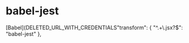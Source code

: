 # babel-jest

[Babel](DELETED_URL_WITH_CREDENTIALS"transform": {
  "^.+\\.jsx?$": "babel-jest"
},
```
